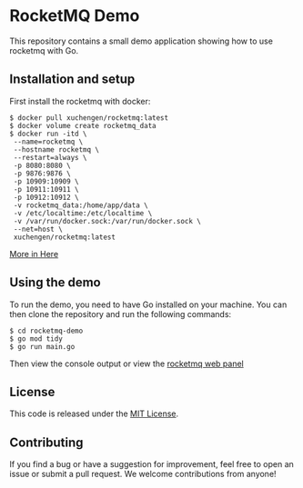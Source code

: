 # RocketMQ Demo
This repository contains a small demo application showing how to use rocketmq with Go. 

## Installation and setup
First install the rocketmq with docker:
```
$ docker pull xuchengen/rocketmq:latest
$ docker volume create rocketmq_data
$ docker run -itd \
 --name=rocketmq \
 --hostname rocketmq \
 --restart=always \
 -p 8080:8080 \
 -p 9876:9876 \
 -p 10909:10909 \
 -p 10911:10911 \
 -p 10912:10912 \
 -v rocketmq_data:/home/app/data \
 -v /etc/localtime:/etc/localtime \
 -v /var/run/docker.sock:/var/run/docker.sock \
 --net=host \
 xuchengen/rocketmq:latest
```
[More in Here](https://hub.docker.com/r/xuchengen/rocketmq)

## Using the demo
To run the demo, you need to have Go installed on your machine. You can then clone the repository and run the following commands:
```
$ cd rocketmq-demo
$ go mod tidy
$ go run main.go
```

Then view the console output or view the [rocketmq web panel](http://127.0.0.1:9876) 

## License
This code is released under the [MIT License](https://opensource.org/license/mit/).

## Contributing
If you find a bug or have a suggestion for improvement, feel free to open an issue or submit a pull request. We welcome contributions from anyone!